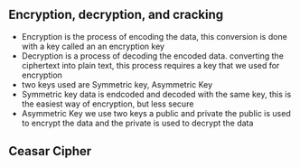 ## Encryption, decryption, and cracking
- Encryption is the process of encoding the data, this conversion is done with a key called an an encryption key
- Decryption is a process of decoding the encoded data. converting the ciphertext into plain text, this process requires a key that we used for encryption
- two keys used are Symmetric key, Asymmetric Key
- Symmetric key data is endcoded and decoded with the same key, this is the easiest way of encryption, but less secure
- Asymmetric Key we use two keys a public and private the public is used to encrypt the data and the private is used to decrypt the data
  
## Ceasar Cipher
